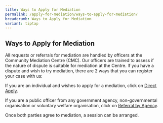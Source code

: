 ```yaml
---
title: Ways to Apply for Mediation
permalink: /apply-for-mediation/ways-to-apply-for-mediation/
breadcrumb: Ways to Apply for Mediation
variant: tiptap
---
```

<h2>Ways to Apply for Mediation</h2><p>All requests or referrals for mediation are handled by officers at the Community Mediation Centre (CMC). Our officers are trained to assess if the nature of dispute is suitable for mediation at the Centre. If you have a dispute and wish to try mediation, there are 2 ways that you can register your case with us:</p><p>If you are an individual and wishes to apply for a mediation, click on <a href="/e-services/apply-online/" rel="noopener noreferrer nofollow" target="_blank">Direct Apply</a>.</p><p>If you are a public officer from any government agency, non-governmental organisation or voluntary welfare organisation, click on <a href="/e-services/refer-a-case-to-cmc/" rel="noopener noreferrer nofollow" target="_blank">Referral by Agency</a>.</p><p>Once both parties agree to mediation, a session can be arranged.</p>